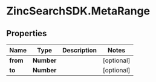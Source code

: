 # ZincSearchSDK.MetaRange

## Properties

Name | Type | Description | Notes
------------ | ------------- | ------------- | -------------
**from** | **Number** |  | [optional] 
**to** | **Number** |  | [optional] 


